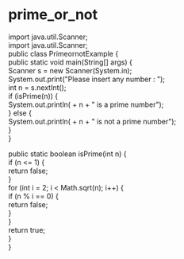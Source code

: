 # prime_or_not
import java.util.Scanner;  
import java.util.Scanner;  
public class PrimeornotExample 
{  
   public static void main(String[] args) 
   {  
       Scanner s = new Scanner(System.in);  
       System.out.print("Please insert any number : ");  
       int n = s.nextInt();  
       if (isPrime(n)) 
       {  
           System.out.println( + n + " is a prime number");  
       } 
       else
       {  
           System.out.println( + n + " is not a prime number");  
       }  
   }  
  
   public static boolean isPrime(int n) 
   {  
       if (n <= 1) 
       {  
           return false;  
       }  
       for (int i = 2; i < Math.sqrt(n); i++) 
       {  
           if (n % i == 0) 
           {  
               return false;  
           }  
       }  
       return true;  
   }  
}  
